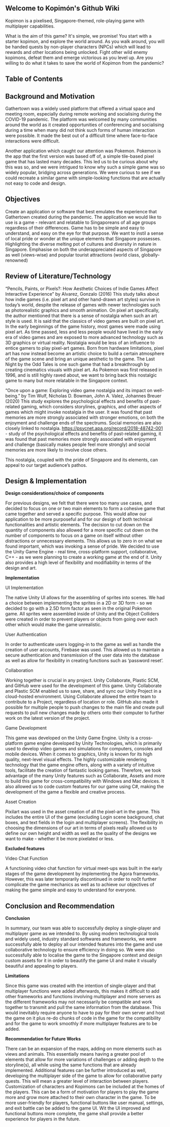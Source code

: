 ## Welcome to Kopimón's Github Wiki

Kopimon is a pixelised, Singapore-themed, role-playing game with multiplayer capabilities. 

What is the aim of this game? It's simple, we promise! You start with a starter kopimon, and explore the world around. As you walk around, you will be handed quests by non-player characters (NPCs) which will lead to rewards and other locations being unlocked. Fight other wild enemy kopimons, defeat them and emerge victorious as you level up. Are you willing to do what it takes to save the world of Kopimon from the pandemic?


## Table of Contents



## Background and Motivation

Gathertown was a widely used platform that offered a virtual space and meeting room, especially during remote working and socialising during the COVID-19 pandemic. The platform was welcomed by many communities around the world as it created opportunities of conferencing and socialising during a time when many did not think such forms of human interaction were possible. It made the best out of a difficult time where face-to-face interactions were difficult.

Another application which caught our attention was Pokemon. Pokemon is the app that the first version was based off of, a simple tile-based pixel game that has lasted many decades. This led us to be curious about why this was so, and we were intrigued to know why such a simple game was so widely popular, bridging across generations. We were curious to see if we could recreate a similar game with simple-looking functions that are actually not easy to code and design.



## Objectives

Create an application or software that best emulates the experience that Gathertown created during the pandemic. The application we would like to use is a game - relevant and relatable to Singaporeans of all age groups regardless of their differences. Game has to be simple and easy to understand, and easy on the eye for that purpose. We want to instil a sense of local pride or wonder at the unique elements that Singapore possesses. Highlighting the diverse melting pot of cultures and diversity in nature in Singapore. Emphasise on both the underappreciated aspects of Singapore as well (views-wise) and popular tourist attractions (world class, globally-renowned) 



## Review of Literature/Technology

“Pencils, Paints, or Pixels?: How Aesthetic Choices of Indie Games Affect Interactive Experience” by Alvarez, Gonzalo (2016) 
This study talks about how indie games (i.e. pixel art and other hand-drawn art styles) survive in today’s world, despite the release of games with newer technologies such as photorealistic graphics and smooth animation. On pixel art specifically, the author mentioned that there is a sense of nostalgia when such an art style is used. It is said that the classics of video games are built on pixel art. In the early beginnings of the game history, most games were made using pixel art. As time passed, less and less people would have lived in the early era of video games and are exposed to more advanced technology such as 3D graphics or virtual reality. Nostalgia would be less of an influence to entice gamers to play pixel-art games. Born from hardware limitations, pixel art has now instead become an artistic choice to build a certain atmosphere of the game scene and bring an unique aesthetic to the game. The Last Night by the Odd Tales is one such game that had a breakthrough by creating cinematics visuals with pixel art. As Pokemon was first released in 1996, and is still highly raved about, we want to bring back this nostalgic game to many but more relatable in the Singapore context.

“Once upon a game: Exploring video game nostalgia and its impact on well-being.” by Tim Wulf, Nicholas D. Bowman, John A. Valez, Johannes Breuer (2020)	
This study explores the psychological effects and benefits of past-related gaming, which considers storylines, graphics, and other aspects of games which might invoke nostalgia in the user. It was found that past memories are more strongly associated with stronger emotions, on both the enjoyment and challenge ends of the spectrums. Social memories are also closely linked to nostalgia.
https://psycnet.apa.org/record/2018-48742-001 - study of the psychological effects and benefits of past-related gaming, it was found that past memories more strongly associated with enjoyment and challenge (basically makes people feel more strongly) and social memories are more likely to involve close others.

This nostalgia, coupled with the pride of Singapore and its elements, can appeal to our target audience’s pathos. 



## Design & Implementation

**Design considerations/choice of components**

For previous designs, we felt that there were too many use cases, and decided to focus on one or two main elements to form a cohesive game that came together and served a specific purpose. This would allow our application to be more purposeful and for our design of both technical functionalities and artistic elements.
The decision to cut down on the quantity of components also allowed for a more specific cut down on the number of components to focus on a game on itself without other distractions or unnecessary elements. This allows us to zero in on what we found important, which was invoking a sense of pride.
We decided to use the Unity Game Engine - real time, cross-platform support, collaborative, C++ - as we were planning to create a working game at the end of it. Unity also provides a high level of flexibility and modifiability in terms of the design and art. 

**Implementation**

UI Implementation

The native Unity UI allows for the assembling of sprites into scenes. We had a choice between implementing the sprites in a 2D or 3D form - so we decided to go with a 2.5D form factor as seen in the original Pokemon game. All sprites were assembled inside of Unity and the Object Colliders were created in order to prevent players or objects from going over each other which would make the game unrealistic.

User Authentication

In order to authenticate users logging-in to the game as well as handle the creation of user accounts, Firebase was used. This allowed us to maintain a secure authentication and transmission of the user data into the database as well as allow for flexibility in creating functions such as ‘password reset’.

Collaboration

Working together is crucial in any project. Unity Collaborate, Plastic SCM, and GitHub were used for the development of this game. Unity Collaborate and Plastic SCM enabled us to save, share, and sync our Unity Project in a cloud-hosted environment. Using Collaborate allowed the entire team to contribute to a Project, regardless of location or role. GitHub also made it possible for multiple people to push changes to the main file and create pull requests to pull new changes made by others onto their computer to further work on the latest version of the project.

Game Development

This game was developed on the Unity Game Engine. Unity is a cross-platform game engine developed by Unity Technologies, which is primarily used to develop video games and simulations for computers, consoles and mobile devices. When it comes to graphics, Unity is known for its high quality, next-level visual effects. The highly customizable rendering technology that the game engine offers, along with a variety of intuitive tools, facilitate the creation of fantastic looking games. Therefore, we took advantage of the many Unity features such as Collaborate, Assets and more to build this game for cross-compatibility with Windows and Mac devices. It also allowed us to code custom features for our game using C#, making the development of the game a flexible and creative process.

Asset Creation

Pixilart was used in the asset creation of all the pixel-art in the game. This includes the entire UI of the game (excluding Login scene background, chat boxes, and text fields in the login and multiplayer screens). The flexibility in choosing the dimensions of our art in terms of pixels really allowed us to define our own height and width as well as the quality of the designs we want to make - whether it be more pixelated or less. 


**Excluded features**

Video Chat Function

A functioning video chat function for virtual meet-ups was built in the early stages of the game development by implementing the Agora frameworks. However, this was later temporarily discontinued in order to no0t further complicate the game mechanics as well as to achieve our objectives of making the game simple and easy to understand for everyone.



## Conclusion and Recommendation

**Conclusion**

In summary, our team was able to successfully deploy a single-player and multiplayer game as we intended to. By using modern technological tools and widely used, industry standard softwares and frameworks, we were successfully able to deploy all our intended features into the game and use collaborative technology to ensure efficiency in doing so. We were also successfully able to localise the game to the Singapore context and design custom assets for it in order to beautify the game UI and make it visually beautiful and appealing to players.


**Limitations**

Since this game was created with the intention of single-player and that multiplayer functions were added afterwards, this makes it difficult to add other frameworks and functions involving multiplayer and more servers as the different frameworks may not necessarily be compatible and work together to transmit and pull the same information from the database. This would inevitably require anyone to have to pay for their own server and host the game on it plus re-do chunks of code in the game for the compatibility and for the game to work smoothly if more multiplayer features are to be added.

**Recommendation for Future Works**

There can be an expansion of the maps, adding on more elements such as views and animals. This essentially means having a greater pool of elements that allow for more variations of challenges or adding depth to the storyline(s), all while using the same functions that are already implemented.
Additional features can be further introduced as well, developing the multiplayer side of the game to allow for collaborative party quests. This will mean a greater level of interaction between players.
Customization of characters and Kopimons can be included at the homes of the players. This can be a form of motivation for players to play the game more and grow more attached to their own character in the game.
To be more user-friendly for players, functional buttons like user manual, settings, and exit battle can be added to the game UI. Wit the UI improved and functional buttons more complete, the game shall provide a better experience for players in the future. 



